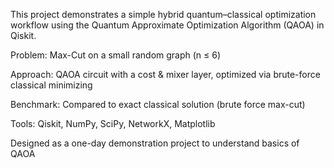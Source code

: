 This project demonstrates a simple hybrid quantum–classical optimization workflow using the Quantum Approximate Optimization Algorithm (QAOA) in Qiskit.

Problem: Max-Cut on a small random graph (n ≤ 6)

Approach: QAOA circuit with a cost & mixer layer, optimized via brute-force classical minimizing 

Benchmark: Compared to exact classical solution (brute force max-cut)

Tools: Qiskit, NumPy, SciPy, NetworkX, Matplotlib

Designed as a one-day demonstration project to understand basics of QAOA 
